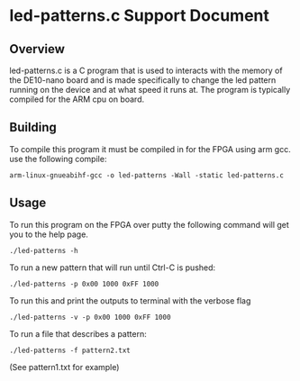 # led-patterns.c Support Document

## Overview
led-patterns.c is a C program that is used to interacts with the memory of the DE10-nano board and is made specifically to change the led pattern running on the device and at what speed it runs at. The program is typically compiled for the ARM  cpu on board.

## Building 
To compile this program it must be compiled in for the FPGA using arm gcc. use the following compile:
```
arm-linux-gnueabihf-gcc -o led-patterns -Wall -static led-patterns.c
```


## Usage
To run this program on the FPGA over putty the following command will get you to the help page.
```
./led-patterns -h
```

To run a new pattern that will run until Ctrl-C is pushed:
```
./led-patterns -p 0x00 1000 0xFF 1000
```

To run this and print the outputs to terminal with the verbose flag
```
./led-patterns -v -p 0x00 1000 0xFF 1000
```

To run a file that describes a pattern:
```
./led-patterns -f pattern2.txt
```
(See pattern1.txt for example)


